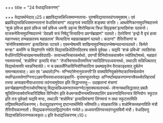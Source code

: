 +++
title = "24 वेधाद्यधिकरणम्"

+++
वेद्यायर्थभेदात्॥25॥ ब्रह्मविद्यासन्निधिसमाम्नाताया- पुरुषविद्यायास्तदंगत्वमुक्तम्। एवं ब्रह्मविद्यासन्निधिसमाम्नातानां वेधादिमंत्राणां" तदङ्गत्वं स्यादिति शङ्क्या संगतिः। आथर्वणिकानामुपनिषदारम्भे 'शुक्रं प्रविध्य हृदयं प्रविध्य सर्वं प्रविध्य धमनीः प्रवृज्य शिरोभिव्रज्य त्रिधा विवृङ्क्त'इत्यादिमंत्राः पठ्यन्ते। वाजसनेयिनामुपनिषदारम्भे 'देवाहवै सत्रं निषेदु'रित्यादिना प्रवर्ग्यब्राह्मणं" पठ्यते। ऐतरेयिणां 'इन्द्रो वै वृत्रं हत्वा महानभवत् तन्महाव्रतस्य महाव्रतत्व' मित्यादिना महाव्रतब्राह्मणं पठ्यते। कठानां" तैत्तिरीयाणां च 'शंनोमित्रश्शंवरुण' इत्यादिमंत्राः पट्यते। एवमन्येषामपि शाखिनामुपनिषदारम्भेष्षन्यदन्यत्पठ्यते। किमेते मन्त्राः" कर्माणि च विद्यांगानि नवेति विद्यासन्निधेर्लिगादितश्च संशये पूर्वपक्षः। यद्यपि 'शक्रं प्रविध्ये' त्यादिमंत्राः वैधलिंगादिभिचारप्रथनाथर्ववेदपठि- तत्वाच्चाभिचारकर्मार्थाः, प्रवर्ग्यो विनियोजकवाक्येन ज्योतिष्टोमार्थः, महाव्रतं गवामयनार्थं, 'शन्नोमित्र' इत्यादि मंत्राः" 'तेजस्विनावधीतमस्त्वि'त्यादिलिंगादध्ययनार्थाः, तथाऽपि सन्निधिबलात् विद्यार्थत्वमपि भवन्ननिवार्यते। न च प्रबललैंगिकविनियोगिकादिना प्रथमप्रवृत्तेन वैराकाङ्क्ष्यात् दुर्बलेन समानबलत्वात्। अत एव 'अथातोऽग्नि- मग्निष्टोमेनानुयजन्ती'ति वाक्यविनियुक्तेनेष्टकाभिश्चेतव्येन स्थण्डिलरूपेणाग्निनाऽऽहवनीयस्याधाराकाङ्क्षानिं- वृत्तावप्युत्तरवेद्याः अग्निष्टोमप्रकरणाम्नानवैयर्थ्यपरिहारार्थं तस्या अप्याहवनीयाधारतया तदंगत्वमुपेयत इति सिद्धान्तस्तु-- उदाहृतानां मंत्राणां प्रवर्ग्यब्राह्मणादीनाञ्चोपनिषत्सु विद्यासन्निध्याम्नातस्याग्ण्येऽनुवाक्यत्वलाभार्थ- त्वेनान्यथासिद्धत्वात् प्रबलैः श्रुतिलिंगवाक्येरभिचारिदिष्विव विनियोग इति वेधमन्त्रादीननामतिस्पष्टलिंग प्रकरणादिभिरन्यत्र विनियोगः स्फुटत इति तत्र पूर्वपक्षो यद्यपि मन्दः, तथाऽपि 'शन्नोमित्र' इत्यादिमंत्राणां लिंगमात्रं न तथा स्फुटतरमिति तद्विषयमिदमधिकरणम्। वेधाद्युदाहरणन्तु द्दष्टान्तार्थमिति भविष्यति॥ संग्रहकारिके॥ शन्नोमित्रस्सहनाविति मंत्रौ तैत्तिरीयकाम्नातौ। विद्याप्रकरणपाठाद्विद्यांगत्वेन गम्येते॥ अध्ययनलिंगवत्त्वदंगभूताविमौ मंत्रौ। वेधादिवत्तु विद्यासन्निधिरारण्यकत्वकृतः॥ इति वेधाद्यधिकरणम्॥10॥
